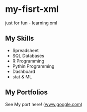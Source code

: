 # my-fisrt-xml
just for fun - learning xml

## My Skills

- Spreadsheet
- SQL Databases
- R Programming
- Pythin Programming
- Dashboard
- stat & ML

## My Portfolios
 See My port here! (www.google.com)
